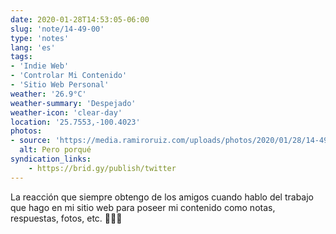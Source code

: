 ```yaml
---
date: 2020-01-28T14:53:05-06:00
slug: 'note/14-49-00'
type: 'notes'
lang: 'es'
tags:
- 'Indie Web'
- 'Controlar Mi Contenido'
- 'Sitio Web Personal'
weather: '26.9°C'
weather-summary: 'Despejado'
weather-icon: 'clear-day'
location: '25.7553,-100.4023'
photos:
- source: 'https://media.ramiroruiz.com/uploads/photos/2020/01/28/14-49-00/but-why.gif'
  alt: Pero porqué
syndication_links:
    - https://brid.gy/publish/twitter
---
```

La reacción que siempre obtengo de los amigos cuando hablo del trabajo que hago en mi sitio web para poseer mi contenido como notas, respuestas, fotos, etc. 🤷🏻‍♂️

 
 